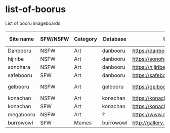 # list-of-boorus
List of booru imageboards

|Site name  |SFW/NSFW |Category |Database      |URL                          |system         |api example  |
|---------- |---------|-------- |---------     |----                         |-------        |------------ |
|Danbooru   |NSFW     |Art      |danbooru      |https://danbooru.donmai.us/  |danbooru       |             |
|hijiribe	  |NSFW     |Art      |danbooru      |https://sonohara.donmai.us/  |danbooru       |             |
|sonohara	  |NSFW     |Art      |danbooru      |https://hijiribe.donmai.us/  |danbooru       |             |
|safebooru	|SFW      |Art      |danbooru      |https://safebooru.donmai.us/ |danbooru       |             |
|gelbooru   |NSFW     |Art      |gelbooru      |https://gelbooru.com/        |gelbooru v0.2  |             |
|konachan   |NSFW     |Art      |konachan      |https://konachan.com/        |moebooru       |             |
|konachan   |SFW      |Art      |konachan      |https://konachan.net/        |moebooru       |             |
|megabooru  |NSFW     |Art      |?             |https://www.megabooru.com/   |Shimmie        |             |
|burrowowl  |SFW      |Memes    |burrowowl     |http://gallery.burrowowl.net/|Shimmie        |             |


